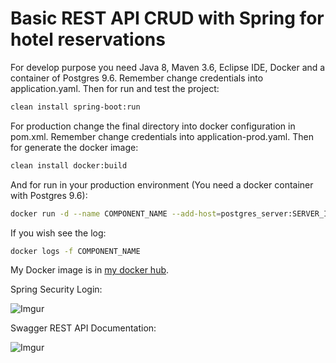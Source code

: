 # Basic REST API CRUD with Spring for hotel reservations

For develop purpose you need Java 8, Maven 3.6, Eclipse IDE, Docker and a container of Postgres 9.6. Remember change credentials into application.yaml. Then for run and test the project:
```sh
clean install spring-boot:run
```
For production change the final directory into docker configuration in pom.xml. Remember change credentials into application-prod.yaml. Then for generate the docker image:
```sh
clean install docker:build
```
And for run in your production environment (You need a docker container with Postgres 9.6):
```sh
docker run -d --name COMPONENT_NAME --add-host=postgres_server:SERVER_IP -p SERVER_PORT:CONTAINER_POSTGRES_PORT PROJECT_IMAGE_NAME:latest
```
If you wish see the log:
```sh
docker logs -f COMPONENT_NAME
```
My Docker image is in [my docker hub](https://hub.docker.com/r/pabloarak/hotel-reservation).

Spring Security Login:

![Imgur](https://i.imgur.com/5NsIeQn.png)

Swagger REST API Documentation:

![Imgur](https://i.imgur.com/I0c9wxY.png)
